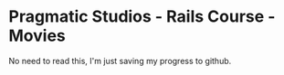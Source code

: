 # Pragmatic Studios - Rails Course - Movies

No need to read this, I'm just saving my progress to github.